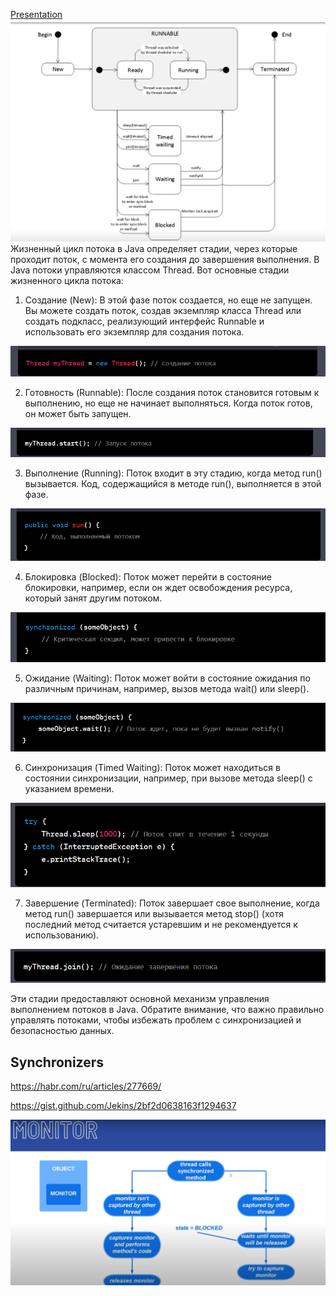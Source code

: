 [Presentation](presentation.pptx)
![img_10.png](img_10.png)
Жизненный цикл потока в Java определяет стадии, через которые проходит поток, с момента его создания до завершения 
выполнения. В Java потоки управляются классом Thread. Вот основные стадии жизненного цикла потока:

1) Создание (New): В этой фазе поток создается, но еще не запущен. Вы можете создать поток, создав экземпляр 
    класса Thread или создать подкласс, реализующий интерфейс Runnable и использовать его экземпляр для создания потока.

![img.png](img.png)

2) Готовность (Runnable): После создания поток становится готовым к выполнению, но еще не начинает выполняться. 
    Когда поток готов, он может быть запущен.

![img_1.png](img_1.png)

3) Выполнение (Running): Поток входит в эту стадию, когда метод run() вызывается. Код, содержащийся в методе run(), 
    выполняется в этой фазе.

![img_2.png](img_2.png)

4) Блокировка (Blocked): Поток может перейти в состояние блокировки, например, если он ждет освобождения ресурса, 
    который занят другим потоком.

![img_3.png](img_3.png)

5) Ожидание (Waiting): Поток может войти в состояние ожидания по различным причинам, например, вызов метода wait() или sleep().

![img_4.png](img_4.png)

6) Синхронизация (Timed Waiting): Поток может находиться в состоянии синхронизации, например, 
    при вызове метода sleep() с указанием времени.

![img_5.png](img_5.png)

7) Завершение (Terminated): Поток завершает свое выполнение, когда метод run() завершается 
    или вызывается метод stop() (хотя последний метод считается устаревшим и не рекомендуется к использованию).

![img_6.png](img_6.png)

Эти стадии предоставляют основной механизм управления выполнением потоков в Java. Обратите внимание,
что важно правильно управлять потоками, чтобы избежать проблем с синхронизацией и безопасностью данных.

## Synchronizers

https://habr.com/ru/articles/277669/

https://gist.github.com/Jekins/2bf2d0638163f1294637


![img_9.png](img_9.png)